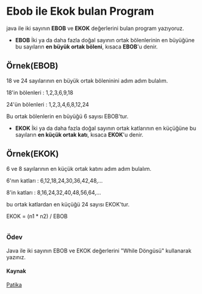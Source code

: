# Ebob ile Ekok bulan Program

java ile iki sayının **EBOB** ve **EKOK** değerlerini bulan program yazıyoruz.

* **EBOB** İki ya da daha fazla doğal sayının ortak bölenlerinin en büyüğüne bu sayıların **en büyük ortak böleni**, kısaca **EBOB**'u denir.

## Örnek(EBOB)

18 ve 24 sayılarının en büyük ortak böleninini adım adım bulalım.

18'in bölenleri : 1,2,3,6,9,18

24'ün bölenleri : 1,2,3,4,6,8,12,24

Bu ortak bölenlerin en büyüğü 6 sayısı EBOB'tur.

* **EKOK** İki ya da daha fazla doğal sayının ortak katlarının en küçüğüne bu sayıların **en küçük ortak katı**, kısaca **EKOK**'u denir.

## Örnek(EKOK)

6 ve 8 sayılarının en küçük ortak katını adım adım bulalım.

6'nın katları : 6,12,18,24,30,36,42,48,...

8'in katları : 8,16,24,32,40,48,56,64,...

bu ortak katlardan en küçüğü 24 sayısı EKOK'tur.

EKOK = (n1 * n2) / EBOB

```java

```

### Ödev

Java ile iki sayının EBOB ve EKOK değerlerini "While Döngüsü" kullanarak yazınız.

#### Kaynak

[Patika](https://app.patika.dev/moduller/java101/pratik-ebob-ekok)
